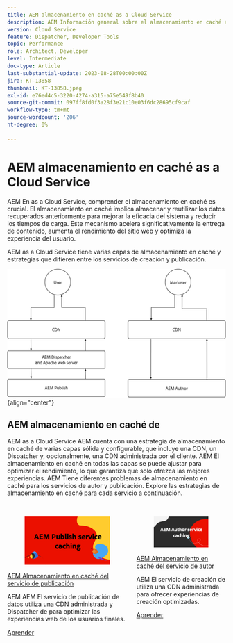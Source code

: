 ```yaml
---
title: AEM almacenamiento en caché as a Cloud Service
description: AEM Información general sobre el almacenamiento en caché as a Cloud Service de.
version: Cloud Service
feature: Dispatcher, Developer Tools
topic: Performance
role: Architect, Developer
level: Intermediate
doc-type: Article
last-substantial-update: 2023-08-28T00:00:00Z
jira: KT-13858
thumbnail: KT-13858.jpeg
exl-id: e76ed4c5-3220-4274-a315-a75e549f8b40
source-git-commit: 097ff8fd0f3a28f3e21c10e03f6dc28695cf9caf
workflow-type: tm+mt
source-wordcount: '206'
ht-degree: 0%

---
```


# AEM almacenamiento en caché as a Cloud Service

AEM En as a Cloud Service, comprender el almacenamiento en caché es crucial. El almacenamiento en caché implica almacenar y reutilizar los datos recuperados anteriormente para mejorar la eficacia del sistema y reducir los tiempos de carga. Este mecanismo acelera significativamente la entrega de contenido, aumenta el rendimiento del sitio web y optimiza la experiencia del usuario.

AEM as a Cloud Service tiene varias capas de almacenamiento en caché y estrategias que difieren entre los servicios de creación y publicación.

![AEM Resumen del almacenamiento en caché as a Cloud Service](./assets/overview/all.png){align="center"}

## AEM almacenamiento en caché de

AEM as a Cloud Service AEM cuenta con una estrategia de almacenamiento en caché de varias capas sólida y configurable, que incluye una CDN, un Dispatcher y, opcionalmente, una CDN administrada por el cliente. AEM El almacenamiento en caché en todas las capas se puede ajustar para optimizar el rendimiento, lo que garantiza que solo ofrezca las mejores experiencias. AEM Tiene diferentes problemas de almacenamiento en caché para los servicios de autor y publicación. Explore las estrategias de almacenamiento en caché para cada servicio a continuación.


<div class="columns is-multiline" style="margin-top: 2rem">
    <div class="column is-half-tablet is-half-desktop is-half-widescreen" aria-label="AEM Publish service caching">
    <div class="card is-padded-small is-padded-big-mobile" style="height: 100%">
        <div class="card-image">
          <figure class="image is-16by9">
            <a href="./publish.md" title="AEM Servicio de publicación de" tabindex="-1">
              <img class="is-bordered-r-small" src="./assets/overview/publish-card.png" alt="AEM Almacenamiento en caché del servicio de publicación">
            </a>
          </figure>
        </div>
        <div class="card-content is-padded-small">
          <div class="content">
            <p class="headline is-size-6 has-text-weight-bold"><a href="./publish.md" title="AEM Almacenamiento en caché del servicio de publicación">AEM Almacenamiento en caché del servicio de publicación</a></p>
            <p class="is-size-6">AEM AEM El servicio de publicación de datos utiliza una CDN administrada y Dispatcher de para optimizar las experiencias web de los usuarios finales.</p>
            <a href="./publish.md" class="spectrum-Button spectrum-Button--outline spectrum-Button--primary spectrum-Button--sizeM">
              <span class="spectrum-Button-label has-no-wrap has-text-weight-bold">Aprender</span>
            </a>
          </div>
        </div>
      </div>
    </div>
    <div class="column is-half-tablet is-half-desktop is-half-widescreen" aria-label="AEM Author service caching">
        <div class="card is-padded-small is-padded-big-mobile" style="height: 100%">
            <div class="card-image">
            <figure class="image is-16by9">
                <a href="./author.md" title="AEM Almacenamiento en caché del servicio de autor" tabindex="-1">
                <img class="is-bordered-r-small" src="./assets/overview/author-card.png" alt="AEM Almacenamiento en caché del servicio de autor">
                </a>
            </figure>
            </div>
            <div class="card-content is-padded-small">
            <div class="content">
                <p class="headline is-size-6 has-text-weight-bold"><a href="./author.md" title="AEM Almacenamiento en caché del servicio de autor">AEM Almacenamiento en caché del servicio de autor</a></p>
                <p class="is-size-6">AEM El servicio de creación de utiliza una CDN administrada para ofrecer experiencias de creación optimizadas.</p>
                <a href="./author.md" class="spectrum-Button spectrum-Button--outline spectrum-Button--primary spectrum-Button--sizeM">
                <span class="spectrum-Button-label has-no-wrap has-text-weight-bold">Aprender</span>
                </a>
            </div>
            </div>
        </div>
    </div>
</div>
